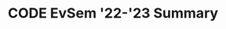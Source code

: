 ---
title: CODE EvSem '22-'23 Summary
redirect_to: https://drive.google.com/drive/folders/1suFk_eRtELv_CKTdCQChgtm5bf6vIX5X?usp=sharing
redirect_from: 
  - /EvSem2223Summary
  - /evsem2223summary
---